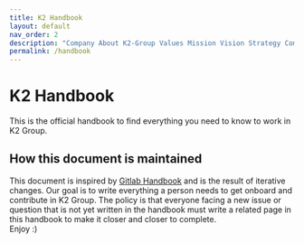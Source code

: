 ```yaml
---
title: K2 Handbook
layout: default
nav_order: 2
description: "Company About K2-Group Values Mission Vision Strategy Communication Culture TeamOps CEO Readme Office of the CEO Key Reviews Group Conversations E-Group Weekly Environmental, Social, and Governance Handbook About the Handbook Handbook Changelog Handbook Escalation Handbook Usage Contribution Guide Editing the handbook Handbook Style Guide Handbook maintenance People Group Anti-Harassment Policy Global Volunteer Month Hiring Inclusion & Diversity Labor and Employment Notices Leadership Learning & Development Onboarding Offboarding Spending Company Money Talent Assessment Team Member Relations Philosophy Total Rewards Tools and Tips Engineering Customer Support Department Development Department Incubation Engineering Department Infrastructure Department Developer Experience Engineering Productivity Security Practices Open Source Security Product Security Security Operations Threat Management Security Assurance Marketing Team Member Social Media Policy Blog Brand and Product Marketing Enterprise Data Integrated Marketing Sales Development Marketing Operations and Analytics Growth Developer Relations Corporate Communications Sales Alliances Commercial Customer Success Customer Success Management Reseller Channels Field Operations Reporting Solutions Architecture Finance Accounts Payable Accounts Receivable Business Technology Expenses Financial Planning & Analysis Payroll Procurement Tax Board meetings Internal Audit Equity Compensation Product Release posts About the K2-group Product Being a Product Manager at K2-Group Product Principles Product Processes Product sections, stages, groups, and categories UX Department Legal and Corporate Affairs Commercial Corporate Corporate Development Employment Environment, Social, and Governance (ESG) Operations Privacy Product Risk Management and Dispute Resolution Trade Compliance"
permalink: /handbook
---
```


# K2 Handbook
This is the official handbook to find everything you need to know to work in K2 Group.

## How this document is maintained
This document is inspired by [Gitlab Handbook]([git@github.com:K2-Groups/k2-handbook.git](https://handbook.gitlab.com/)) and is the result of iterative changes. Our goal is to write everything a person needs to get onboard and contribute in K2 Group. The policy is that everyone facing a new issue or question that is not yet written in the handbook must write a related page in this handbook to make it closer and closer to complete.  
Enjoy :)
